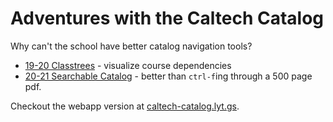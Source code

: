 # Adventures with the Caltech Catalog

Why can't the school have better catalog navigation tools?

- [19-20 Classtrees](19-20_classtrees) - visualize course dependencies
- [20-21 Searchable Catalog](20-21_catalog_search) - better than `ctrl-f`ing through a 500 page pdf.

Checkout the webapp version at [caltech-catalog.lyt.gs](https://caltech-catalog.lyt.gs).
